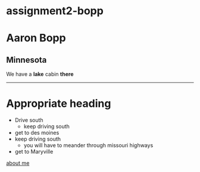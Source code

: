 # assignment2-bopp
# Aaron Bopp
## Minnesota
We have a **lake** cabin **there**

---

# Appropriate heading
- Drive south
    - keep driving south    
- get to des moines
- keep driving south
    - you will have to meander through missouri highways
- get to Maryville

[about me](AboutMe.md)